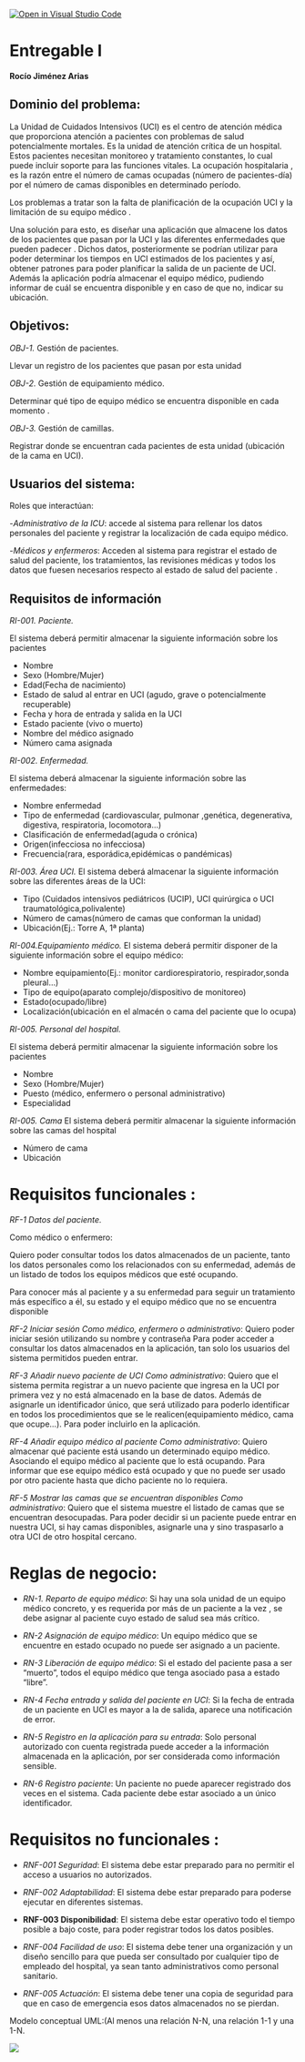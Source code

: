 [![Open in Visual Studio Code](https://classroom.github.com/assets/open-in-vscode-c66648af7eb3fe8bc4f294546bfd86ef473780cde1dea487d3c4ff354943c9ae.svg)](https://classroom.github.com/online_ide?assignment_repo_id=10206090&assignment_repo_type=AssignmentRepo)

# **Entregable I**
**Rocío Jiménez Arias**

## **Dominio del problema:**
La Unidad de Cuidados Intensivos (UCI) es el centro de atención médica que proporciona atención a pacientes con problemas de salud potencialmente mortales. Es la unidad de atención crítica de un hospital. Estos pacientes necesitan monitoreo y tratamiento constantes, lo cual puede incluir soporte para las funciones vitales. La ocupación hospitalaria , es la razón entre el número de camas ocupadas (número de pacientes-día) por el número de camas disponibles en determinado período.

  

Los problemas a tratar son la falta de planificación de la ocupación UCI y la limitación de su equipo médico .

Una solución para esto, es diseñar una aplicación que almacene los datos de los pacientes  que pasan por la UCI y las diferentes enfermedades que pueden padecer . Dichos datos, posteriormente se podrían utilizar para poder determinar los tiempos en UCI estimados de los pacientes y así, obtener patrones para poder planificar la salida de un paciente de UCI. Además la aplicación podría almacenar el equipo médico, pudiendo informar de cuál se encuentra disponible y en caso de que no, indicar su ubicación.

## **Objetivos:**

*OBJ-1.* Gestión de pacientes.

Llevar un registro de los pacientes que pasan por esta unidad

*OBJ-2.* Gestión de equipamiento médico.

Determinar qué tipo de equipo médico se encuentra disponible  en cada momento .
  

*OBJ-3.* Gestión de camillas.

Registrar donde se encuentran cada pacientes de esta unidad (ubicación de la cama en UCI).

  
  

## **Usuarios del sistema:**

Roles que interactúan:

  

-*Administrativo de la ICU*: accede al sistema para rellenar los datos personales del paciente y registrar la localización de cada equipo médico.

  

-*Médicos y enfermeros*: Acceden al sistema para registrar el estado de salud del paciente, los tratamientos, las revisiones médicas y todos los datos que fuesen necesarios respecto al estado de salud del paciente .

  

## **Requisitos de información**  

*RI-001. Paciente.*

El sistema deberá permitir almacenar la siguiente información sobre los pacientes
 

-   Nombre    
-   Sexo (Hombre/Mujer)    
-   Edad(Fecha de nacimiento)  
-   Estado de salud al entrar en UCI (agudo, grave o potencialmente recuperable)    
-   Fecha y hora de entrada y salida en la UCI    
-   Estado paciente (vivo o muerto)    
-   Nombre del médico asignado    
-   Número cama asignada    

  

 *RI-002. Enfermedad.*

El sistema deberá almacenar la siguiente información sobre las enfermedades:


-   Nombre enfermedad    
-   Tipo de enfermedad (cardiovascular, pulmonar ,genética, degenerativa, digestiva, respiratoria, locomotora…)    
-   Clasificación de enfermedad(aguda o crónica)    
-   Origen(infecciosa no infecciosa)    
-   Frecuencia(rara, esporádica,epidémicas o pandémicas)
    
 
   

*RI-003. Área UCI.*
El sistema deberá almacenar la siguiente información sobre las diferentes áreas de la UCI:

  
-   Tipo (Cuidados intensivos pediátricos (UCIP), UCI quirúrgica o UCI traumatológica,polivalente)    
-   Número de camas(número de camas que conforman la unidad)    
-   Ubicación(Ej.: Torre A, 1ª planta)
    

  
*RI-004.Equipamiento médico.*
El sistema deberá permitir disponer de la siguiente información sobre el equipo médico:

-   Nombre equipamiento(Ej.: monitor cardiorespiratorio, respirador,sonda pleural…)
-   Tipo de equipo(aparato complejo/dispositivo de monitoreo)    
-   Estado(ocupado/libre)    
-   Localización(ubicación en el almacén o cama del paciente que lo ocupa)
    
 

*RI-005. Personal del hospital.*

El sistema deberá permitir almacenar la siguiente información sobre los pacientes
 
-   Nombre    
-   Sexo (Hombre/Mujer)    
-   Puesto (médico, enfermero o personal administrativo)    
-   Especialidad
    
 
*RI-005. Cama*
El sistema deberá permitir almacenar la siguiente información sobre las camas del hospital
 

-   Número de cama    
-   Ubicación    

  
    

# **Requisitos funcionales :**

  

*RF-1 Datos del paciente.*

Como médico o enfermero:

Quiero poder consultar todos los datos almacenados de un paciente, tanto los datos personales como los relacionados con su enfermedad, además de un listado de todos los equipos médicos que esté ocupando.

Para conocer más al paciente y a su enfermedad para seguir un tratamiento más específico a él, su estado y el equipo médico que no se encuentra disponible

  

*RF-2  Iniciar sesión  Como médico, enfermero o administrativo*: Quiero poder iniciar sesión utilizando su nombre y contraseña Para poder acceder a consultar los datos almacenados en la aplicación, tan solo los usuarios del sistema permitidos pueden entrar.

*RF-3  Añadir nuevo paciente de UCI  Como administrativo*:  Quiero que el sistema permita registrar a un nuevo paciente que ingresa en la UCI por primera vez y no está almacenado en la base de datos. Además de asignarle un identificador único, que será utilizado para poderlo identificar en todos los procedimientos que se le realicen(equipamiento médico, cama que ocupe…).  Para poder incluirlo en la aplicación.

*RF-4  Añadir equipo médico al paciente  Como administrativo*:  Quiero almacenar qué paciente está usando un determinado equipo médico. Asociando el equipo médico al paciente que lo está ocupando.  Para informar que ese equipo médico está ocupado y que no puede ser usado por otro paciente hasta que dicho paciente no lo requiera.

*RF-5  Mostrar las camas que se encuentran disponibles  Como administrativo*:  Quiero que el sistema muestre el listado de camas que se encuentran desocupadas.  Para poder decidir si un paciente puede entrar en nuestra UCI, si hay camas disponibles, asignarle una y sino traspasarlo a otra UCI de otro hospital cercano.

  
# **Reglas de negocio:**

-   *RN-1. Reparto de equipo médico*:  Si hay una sola unidad de un equipo médico concreto, y es requerida por más de un paciente a la vez , se debe asignar al paciente cuyo estado de salud sea más crítico.
    
-   *RN-2 Asignación de equipo médico*:  Un equipo médico que se encuentre en estado ocupado no puede ser asignado a un paciente.
    
-   *RN-3 Liberación de equipo médico*:  Si el estado del paciente pasa a ser “muerto”, todos el equipo médico que tenga asociado pasa a estado “libre”.
    
-   *RN-4 Fecha entrada y salida del paciente en UCI*:  Si la fecha de entrada de un paciente en UCI es mayor a la de salida, aparece una notificación de error.
    
-   *RN-5  Registro en la aplicación para su entrada*:  Solo personal autorizado con cuenta registrada puede acceder a la información almacenada en la aplicación, por ser considerada como información sensible.
    
-   *RN-6  Registro paciente*: Un paciente no puede aparecer registrado dos veces en el sistema. Cada paciente debe estar asociado a un único identificador.
    


# **Requisitos no funcionales :**


-   *RNF-001 Seguridad*: El sistema debe estar preparado para no permitir el acceso a usuarios no autorizados.
    
-   *RNF-002 Adaptabilidad*:  El sistema debe estar preparado para poderse ejecutar en diferentes sistemas.
    
-  **RNF-003 Disponibilidad**:  El sistema debe estar operativo todo el tiempo posible a bajo coste, para poder registrar todos los datos posibles.
    
-  *RNF-004 Facilidad de uso*:  El sistema debe tener una organización y un diseño sencillo para que pueda ser consultado por cualquier tipo de empleado del hospital, ya sean tanto administrativos como personal sanitario.
    
-  *RNF-005 Actuación*:  El sistema debe tener una copia de seguridad para que en caso de emergencia esos datos almacenados no se pierdan.
    

Modelo conceptual UML:(Al menos una relación N-N, una relación 1-1 y una  1-N.

<img src="/img/Modelo UML.png" >